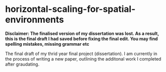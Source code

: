# horizontal-scaling-for-spatial-environments
**Disclaimer: The finalised version of my dissertation was lost. As a result, this is the final draft I had saved before fixing the final edit. You may find spelling mistakes, missing grammar etc**

The final draft of my thrid year final project (dissertation). I am currently in the process of writing a new paper, outlining the additonal work I completed after graudating.
